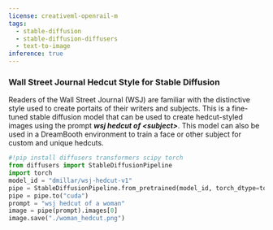```yaml
---
license: creativeml-openrail-m
tags:
  - stable-diffusion
  - stable-diffusion-diffusers
  - text-to-image
inference: true
---
```

### Wall Street Journal Hedcut Style for Stable Diffusion
Readers of the Wall Street Journal (WSJ) are familiar with the distinctive style used to create portaits of their writers and subjects. This is a fine-tuned stable
diffusion model that can be used to create hedcut-styled images using the prompt **_wsj hedcut of \<subject\>_**. This model can also be used in a DreamBooth environment
to train a face or other subject for custom and unique hedcuts.

```python
#!pip install diffusers transformers scipy torch
from diffusers import StableDiffusionPipeline
import torch
model_id = "dmillar/wsj-hedcut-v1"
pipe = StableDiffusionPipeline.from_pretrained(model_id, torch_dtype=torch.float16)
pipe = pipe.to("cuda")
prompt = "wsj hedcut of a woman"
image = pipe(prompt).images[0]
image.save("./woman_hedcut.png")
```

